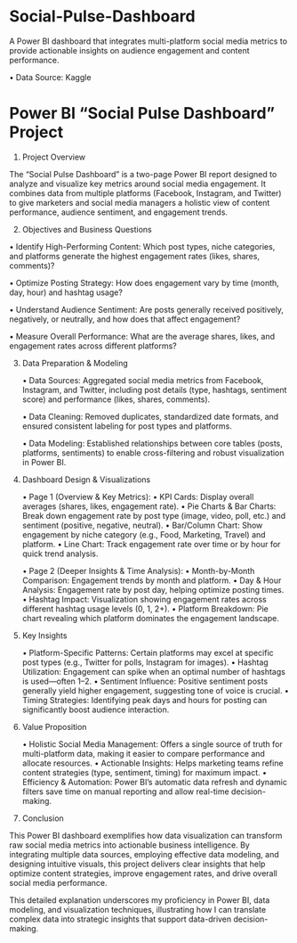 # Social-Pulse-Dashboard
A Power BI dashboard that integrates multi-platform social media metrics to provide actionable insights on audience engagement and content performance.

• Data Source: Kaggle


# Power BI “Social Pulse Dashboard” Project

1. Project Overview

The “Social Pulse Dashboard” is a two-page Power BI report designed to analyze and visualize key metrics around social media engagement. It combines data from multiple platforms (Facebook, Instagram, and Twitter) to give marketers and social media managers a holistic view of content performance, audience sentiment, and engagement trends.

2. Objectives and Business Questions

  • Identify High-Performing Content: Which post types, niche categories, and platforms generate the highest engagement rates (likes, shares, comments)?
  
  • Optimize Posting Strategy: How does engagement vary by time (month, day, hour) and hashtag usage?
  
  • Understand Audience Sentiment: Are posts generally received positively, negatively, or neutrally, and how does that affect engagement?
  
  • Measure Overall Performance: What are the average shares, likes, and engagement rates across different platforms?

3. Data Preparation & Modeling

    • Data Sources: Aggregated social media metrics from Facebook, Instagram, and Twitter, including post details (type, hashtags, sentiment score) and performance (likes, shares,   comments).

   • Data Cleaning: Removed duplicates, standardized date formats, and ensured consistent labeling for post types and platforms.

    • Data Modeling: Established relationships between core tables (posts, platforms, sentiments) to enable cross-filtering and robust visualization in Power BI.

4. Dashboard Design & Visualizations

    • Page 1 (Overview & Key Metrics):
        • KPI Cards: Display overall averages (shares, likes, engagement rate).
        • Pie Charts & Bar Charts: Break down engagement rate by post type (image, video, poll, etc.) and sentiment (positive, negative, neutral).
        • Bar/Column Chart: Show engagement by niche category (e.g., Food, Marketing, Travel) and platform.
        • Line Chart: Track engagement rate over time or by hour for quick trend analysis.

    • Page 2 (Deeper Insights & Time Analysis):
        • Month-by-Month Comparison: Engagement trends by month and platform.
        • Day & Hour Analysis: Engagement rate by post day, helping optimize posting times.
        • Hashtag Impact: Visualization showing engagement rates across different hashtag usage levels (0, 1, 2+).
        • Platform Breakdown: Pie chart revealing which platform dominates the engagement landscape.

5. Key Insights

    • Platform-Specific Patterns: Certain platforms may excel at specific post types (e.g., Twitter for polls, Instagram for images).
    • Hashtag Utilization: Engagement can spike when an optimal number of hashtags is used—often 1–2.
    • Sentiment Influence: Positive sentiment posts generally yield higher engagement, suggesting tone of voice is crucial.
    • Timing Strategies: Identifying peak days and hours for posting can significantly boost audience interaction.

6. Value Proposition

    • Holistic Social Media Management: Offers a single source of truth for multi-platform data, making it easier to compare performance and allocate resources.
    • Actionable Insights: Helps marketing teams refine content strategies (type, sentiment, timing) for maximum impact.
    • Efficiency & Automation: Power BI’s automatic data refresh and dynamic filters save time on manual reporting and allow real-time decision-making.

7. Conclusion

This Power BI dashboard exemplifies how data visualization can transform raw social media metrics into actionable business intelligence. By integrating multiple data sources, employing effective data modeling, and designing intuitive visuals, this project delivers clear insights that help optimize content strategies, improve engagement rates, and drive overall social media performance.

This detailed explanation underscores my proficiency in Power BI, data modeling, and visualization techniques, illustrating how I can translate complex data into strategic insights that support data-driven decision-making.
